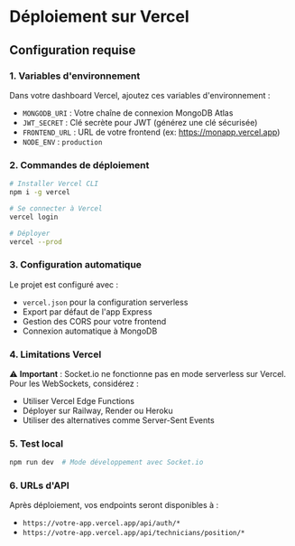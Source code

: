 # Déploiement sur Vercel

## Configuration requise

### 1. Variables d'environnement
Dans votre dashboard Vercel, ajoutez ces variables d'environnement :

- `MONGODB_URI` : Votre chaîne de connexion MongoDB Atlas
- `JWT_SECRET` : Clé secrète pour JWT (générez une clé sécurisée)
- `FRONTEND_URL` : URL de votre frontend (ex: https://monapp.vercel.app)
- `NODE_ENV` : `production`

### 2. Commandes de déploiement

```bash
# Installer Vercel CLI
npm i -g vercel

# Se connecter à Vercel
vercel login

# Déployer
vercel --prod
```

### 3. Configuration automatique

Le projet est configuré avec :
- `vercel.json` pour la configuration serverless
- Export par défaut de l'app Express
- Gestion des CORS pour votre frontend
- Connexion automatique à MongoDB

### 4. Limitations Vercel

⚠️ **Important** : Socket.io ne fonctionne pas en mode serverless sur Vercel.
Pour les WebSockets, considérez :
- Utiliser Vercel Edge Functions
- Déployer sur Railway, Render ou Heroku
- Utiliser des alternatives comme Server-Sent Events

### 5. Test local

```bash
npm run dev  # Mode développement avec Socket.io
```

### 6. URLs d'API

Après déploiement, vos endpoints seront disponibles à :
- `https://votre-app.vercel.app/api/auth/*`
- `https://votre-app.vercel.app/api/technicians/position/*`